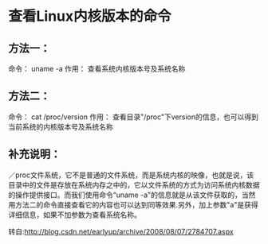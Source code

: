 # 查看Linux内核版本的命令

## 方法一： 

命令： uname -a 
作用： 查看系统内核版本号及系统名称 

## 方法二： 

命令： cat /proc/version 
作用： 查看目录"/proc"下version的信息，也可以得到当前系统的内核版本号及系统名称 

## 补充说明： 
／proc文件系统，它不是普通的文件系统，而是系统内核的映像，也就是说，该目录中的文件是存放在系统内存之中的，它以文件系统的方式为访问系统内核数据的操作提供接口。而我们使用命令“uname -a"的信息就是从该文件获取的，当然用方法二的命令直接查看它的内容也可以达到同等效果.另外，加上参数"a"是获得详细信息，如果不加参数为查看系统名称。

 

转自:http://blog.csdn.net/earlyup/archive/2008/08/07/2784707.aspx